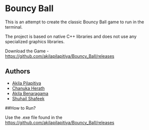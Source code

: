 
# Bouncy Ball

This is an attempt to create the classic Bouncy Ball game to run in the terminal. 

The project is based on native C++ libraries and does not use any specialized graphics libraries.

Download the Game - https://github.com/akilapilapitiya/Bouncy_Ball/releases

## Authors

- [Akila Pilapitiya](https://github.com/akilapilapitiya)
- [Chanuka Herath](https://github.com/herathhmmc)
- [Akila Benaragama](https://github.com/Benaragama-003)
- [Shuhail Shafeek](https://github.com/Shuhail-hub)

##How to Run?

Use the .exe file found in the https://github.com/akilapilapitiya/Bouncy_Ball/releases


